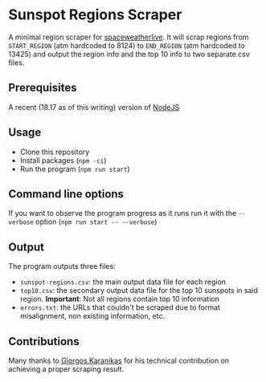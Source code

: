 # Sunspot Regions Scraper

A minimal region scraper for [spaceweatherlive](https://www.spaceweatherlive.com/en/solar-activity/region.html). It will scrap regions from `START_REGION` (atm hardcoded to 8124) to `END_REGION` (atm hardcoded to 13425) and output the region info and the top 10 info to two separate csv files.

## Prerequisites

A recent (18.17 as of this writing) version of [NodeJS](https://nodejs.org/en)

## Usage

- Clone this repository
- Install packages (`npm -ci`)
- Run the program (`npm run start`)

## Command line options

If you want to observe the program progress as it runs run it with the `--verbose` option (`npm run start -- --verbose`)

## Output

The program outputs three files:

- `sunspot-regions.csv`: the main output data file for each region
- `top10.csv`: the secondary output data file for the top 10 sunspots in said region. **Important**: Not all regions contain top 10 information
- `errors.txt`: the URLs that couldn't be scraped due to format misalignment, non existing information, etc.

## Contributions

Many thanks to [Giorgos Karanikas](https://www.linkedin.com/in/gkaran/?originalSubdomain=gr) for his technical contribution on achieving a proper scraping result.

